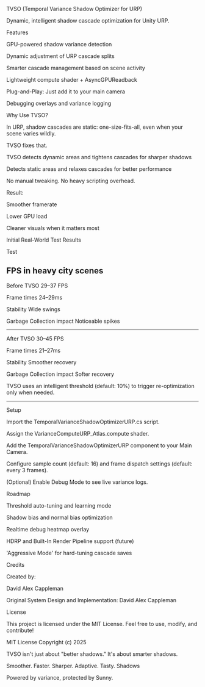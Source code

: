 TVSO (Temporal Variance Shadow Optimizer for URP)

Dynamic, intelligent shadow cascade optimization for Unity URP.

Features

GPU-powered shadow variance detection

Dynamic adjustment of URP cascade splits

Smarter cascade management based on scene activity

Lightweight compute shader + AsyncGPUReadback

Plug-and-Play: Just add it to your main camera

Debugging overlays and variance logging

Why Use TVSO?

In URP, shadow cascades are static: one-size-fits-all, even when your scene varies wildly.

TVSO fixes that.

TVSO detects dynamic areas and tightens cascades for sharper shadows

Detects static areas and relaxes cascades for better performance

No manual tweaking. No heavy scripting overhead.

Result:

Smoother framerate

Lower GPU load

Cleaner visuals when it matters most

Initial Real-World Test Results

Test

FPS in heavy city scenes
----------------------------------------------------------------------------

Before TVSO
29–37 FPS

Frame times
24–29ms

Stability
Wide swings

Garbage Collection impact
Noticeable spikes

----------------------------------------------------------------------------

After TVSO
30–45 FPS

Frame times
21–27ms

Stability
Smoother recovery

Garbage Collection impact
Softer recovery

TVSO uses an intelligent threshold (default: 10%) to trigger re-optimization only when needed.

----------------------------------------------------------------------------

Setup

Import the TemporalVarianceShadowOptimizerURP.cs script.

Assign the VarianceComputeURP_Atlas.compute shader.

Add the TemporalVarianceShadowOptimizerURP component to your Main Camera.

Configure sample count (default: 16) and frame dispatch settings (default: every 3 frames).

(Optional) Enable Debug Mode to see live variance logs.

Roadmap

Threshold auto-tuning and learning mode

Shadow bias and normal bias optimization

Realtime debug heatmap overlay

HDRP and Built-In Render Pipeline support (future)

'Aggressive Mode' for hard-tuning cascade saves


Credits

Created by:

David Alex Cappleman

Original System Design and Implementation: David Alex Cappleman

License

This project is licensed under the MIT License. Feel free to use, modify, and contribute!

MIT License
Copyright (c) 2025

TVSO isn't just about "better shadows." It's about smarter shadows.

Smoother. Faster. Sharper. Adaptive. Tasty. Shadows

Powered by variance, protected by Sunny.

